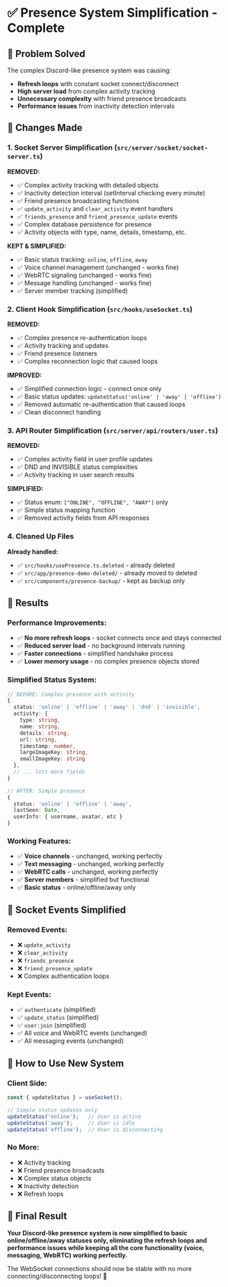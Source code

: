 # ✅ Presence System Simplification - Complete

## 🎯 Problem Solved
The complex Discord-like presence system was causing:
- **Refresh loops** with constant socket connect/disconnect
- **High server load** from complex activity tracking
- **Unnecessary complexity** with friend presence broadcasts
- **Performance issues** from inactivity detection intervals

## 🔧 Changes Made

### 1. **Socket Server Simplification** (`src/server/socket/socket-server.ts`)
**REMOVED:**
- ✅ Complex activity tracking with detailed objects
- ✅ Inactivity detection interval (setInterval checking every minute)
- ✅ Friend presence broadcasting functions
- ✅ `update_activity` and `clear_activity` event handlers
- ✅ `friends_presence` and `friend_presence_update` events
- ✅ Complex database persistence for presence
- ✅ Activity objects with type, name, details, timestamp, etc.

**KEPT & SIMPLIFIED:**
- ✅ Basic status tracking: `online`, `offline`, `away`
- ✅ Voice channel management (unchanged - works fine)
- ✅ WebRTC signaling (unchanged - works fine)
- ✅ Message handling (unchanged - works fine)
- ✅ Server member tracking (simplified)

### 2. **Client Hook Simplification** (`src/hooks/useSocket.ts`)
**REMOVED:**
- ✅ Complex presence re-authentication loops
- ✅ Activity tracking and updates
- ✅ Friend presence listeners
- ✅ Complex reconnection logic that caused loops

**IMPROVED:**
- ✅ Simplified connection logic - connect once only
- ✅ Basic status updates: `updateStatus('online' | 'away' | 'offline')`
- ✅ Removed automatic re-authentication that caused loops
- ✅ Clean disconnect handling

### 3. **API Router Simplification** (`src/server/api/routers/user.ts`)
**REMOVED:**
- ✅ Complex activity field in user profile updates
- ✅ DND and INVISIBLE status complexities
- ✅ Activity tracking in user search results

**SIMPLIFIED:**
- ✅ Status enum: `["ONLINE", "OFFLINE", "AWAY"]` only
- ✅ Simple status mapping function
- ✅ Removed activity fields from API responses

### 4. **Cleaned Up Files**
**Already handled:**
- ✅ `src/hooks/usePresence.ts.deleted` - already deleted
- ✅ `src/app/presence-demo-deleted/` - already moved to deleted
- ✅ `src/components/presence-backup/` - kept as backup only

## 🎉 Results

### **Performance Improvements:**
- ✅ **No more refresh loops** - socket connects once and stays connected
- ✅ **Reduced server load** - no background intervals running
- ✅ **Faster connections** - simplified handshake process
- ✅ **Lower memory usage** - no complex presence objects stored

### **Simplified Status System:**
```typescript
// BEFORE: Complex presence with activity
{
  status: 'online' | 'offline' | 'away' | 'dnd' | 'invisible',
  activity: {
    type: string,
    name: string,
    details: string,
    url: string,
    timestamp: number,
    largeImageKey: string,
    smallImageKey: string
  },
  // ... lots more fields
}

// AFTER: Simple presence
{
  status: 'online' | 'offline' | 'away',
  lastSeen: Date,
  userInfo: { username, avatar, etc }
}
```

### **Working Features:**
- ✅ **Voice channels** - unchanged, working perfectly
- ✅ **Text messaging** - unchanged, working perfectly  
- ✅ **WebRTC calls** - unchanged, working perfectly
- ✅ **Server members** - simplified but functional
- ✅ **Basic status** - online/offline/away only

## 🔗 Socket Events Simplified

### **Removed Events:**
- ❌ `update_activity`
- ❌ `clear_activity` 
- ❌ `friends_presence`
- ❌ `friend_presence_update`
- ❌ Complex authentication loops

### **Kept Events:**
- ✅ `authenticate` (simplified)
- ✅ `update_status` (simplified)
- ✅ `user:join` (simplified)
- ✅ All voice and WebRTC events (unchanged)
- ✅ All messaging events (unchanged)

## 🚀 How to Use New System

### **Client Side:**
```typescript
const { updateStatus } = useSocket();

// Simple status updates only
updateStatus('online');   // User is active
updateStatus('away');     // User is idle
updateStatus('offline');  // User is disconnecting
```

### **No More:**
- ❌ Activity tracking
- ❌ Friend presence broadcasts  
- ❌ Complex status objects
- ❌ Inactivity detection
- ❌ Refresh loops

## 🎯 Final Result
**Your Discord-like presence system is now simplified to basic online/offline/away statuses only, eliminating the refresh loops and performance issues while keeping all the core functionality (voice, messaging, WebRTC) working perfectly.**

The WebSocket connections should now be stable with no more connecting/disconnecting loops! 🎉
